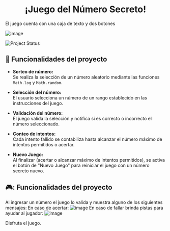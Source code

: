
<h1 align="center"> ¡Juego del Número Secreto! </h1>

El juego cuenta con una caja de texto y dos botones

![image](https://github.com/user-attachments/assets/e3d85c8e-01ea-4799-b354-8726705adaab)

![Project Status](https://img.shields.io/badge/status-finished-blue)
## :hammer: Funcionalidades del proyecto

- **Sorteo de número:**  
  Se realiza la selección de un número aleatorio mediante las funciones `Math.log` y `Math.random`.

- **Selección del número:**  
  El usuario selecciona un número de un rango establecido en las instrucciones del juego.

- **Validación del número:**  
  El juego valida la selección y notifica si es correcto o incorrecto el número seleccionado.

- **Conteo de intentos:**  
  Cada intento fallido se contabiliza hasta alcanzar el número máximo de intentos permitidos o acertar.

- **Nuevo Juego:**  
  Al finalizar (acertar o alcanzar máximo de intentos permitidos), se activa el botón de "Nuevo Juego" para reiniciar el juego con un número secreto nuevo.

## :video_game:: Funcionalidades del proyecto
Al ingresar un número el juego lo valida y muestra alguno de los siguientes mensajes:
  En caso de acertar:
![image](https://github.com/user-attachments/assets/51a6d847-16f2-442e-8960-28138351c17a)
En caso de fallar brinda pistas para ayudar al jugador:
![image](https://github.com/user-attachments/assets/aeecc5f1-5ef2-4651-b24d-f16feada8478)

Disfruta el juego.

